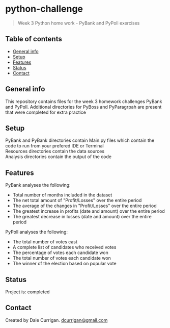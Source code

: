 # python-challenge

> Week 3 Python home work - PyBank and PyPoll exercises

## Table of contents
* [General info](#general-info)
* [Setup](#setup)
* [Features](#features)
* [Status](#status)
* [Contact](#contact)

## General info
This repository contains files for the week 3 homework challenges PyBank and PyPoll. Additional directories for PyBoss and PyParagrpah are present that were completed for extra practice 

## Setup
PyBank and PyBank directories contain Main.py files which contain the code to run from your prefered IDE or Terminal  
Resources directories contain the data sources  
Analysis directories contain the output of the code  

## Features
PyBank analyses the following:
* Total number of months included in the dataset
* The net total amount of "Profit/Losses" over the entire period
* The average of the changes in "Profit/Losses" over the entire period
* The greatest increase in profits (date and amount) over the entire period
* The greatest decrease in losses (date and amount) over the entire period

PyPoll analyses the following:
* The total number of votes cast
* A complete list of candidates who received votes
* The percentage of votes each candidate won
* The total number of votes each candidate won
* The winner of the election based on popular vote

## Status
Project is: completed

## Contact
Created by Dale Currigan. dcurrigan@gmail.com
